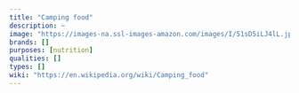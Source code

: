 ```yaml
---
title: "Camping food"
description: ~
image: "https://images-na.ssl-images-amazon.com/images/I/51sD5iLJ4lL.jpg"
brands: []
purposes: [nutrition]
qualities: []
types: []
wiki: "https://en.wikipedia.org/wiki/Camping_food"
---
```

